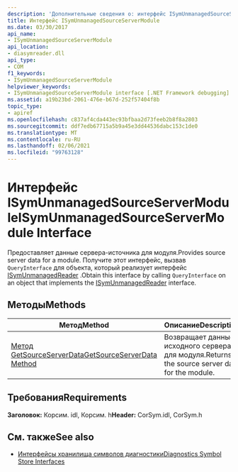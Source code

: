 ```yaml
---
description: 'Дополнительные сведения о: интерфейс ISymUnmanagedSourceServerModule'
title: Интерфейс ISymUnmanagedSourceServerModule
ms.date: 03/30/2017
api_name:
- ISymUnmanagedSourceServerModule
api_location:
- diasymreader.dll
api_type:
- COM
f1_keywords:
- ISymUnmanagedSourceServerModule
helpviewer_keywords:
- ISymUnmanagedSourceServerModule interface [.NET Framework debugging]
ms.assetid: a19b23bd-2061-476e-b67d-252f57404f8b
topic_type:
- apiref
ms.openlocfilehash: c837af4cda443ec93bfbaa2d73feeb2b8f8a2803
ms.sourcegitcommit: ddf7edb67715a5b9a45e3dd44536dabc153c1de0
ms.translationtype: MT
ms.contentlocale: ru-RU
ms.lasthandoff: 02/06/2021
ms.locfileid: "99763128"
---
```

# <a name="isymunmanagedsourceservermodule-interface"></a><span data-ttu-id="8569e-103">Интерфейс ISymUnmanagedSourceServerModule</span><span class="sxs-lookup"><span data-stu-id="8569e-103">ISymUnmanagedSourceServerModule Interface</span></span>

<span data-ttu-id="8569e-104">Предоставляет данные сервера-источника для модуля.</span><span class="sxs-lookup"><span data-stu-id="8569e-104">Provides source server data for a module.</span></span> <span data-ttu-id="8569e-105">Получите этот интерфейс, вызвав `QueryInterface` для объекта, который реализует интерфейс [ISymUnmanagedReader](isymunmanagedreader-interface.md) .</span><span class="sxs-lookup"><span data-stu-id="8569e-105">Obtain this interface by calling `QueryInterface` on an object that implements the [ISymUnmanagedReader](isymunmanagedreader-interface.md) interface.</span></span>  
  
## <a name="methods"></a><span data-ttu-id="8569e-106">Методы</span><span class="sxs-lookup"><span data-stu-id="8569e-106">Methods</span></span>  
  
|<span data-ttu-id="8569e-107">Метод</span><span class="sxs-lookup"><span data-stu-id="8569e-107">Method</span></span>|<span data-ttu-id="8569e-108">Описание</span><span class="sxs-lookup"><span data-stu-id="8569e-108">Description</span></span>|  
|------------|-----------------|  
|[<span data-ttu-id="8569e-109">Метод GetSourceServerData</span><span class="sxs-lookup"><span data-stu-id="8569e-109">GetSourceServerData Method</span></span>](isymunmanagedsourceservermodule-getsourceserverdata-method.md)|<span data-ttu-id="8569e-110">Возвращает данные исходного сервера для модуля.</span><span class="sxs-lookup"><span data-stu-id="8569e-110">Returns the source server data for the module.</span></span>|  
  
## <a name="requirements"></a><span data-ttu-id="8569e-111">Требования</span><span class="sxs-lookup"><span data-stu-id="8569e-111">Requirements</span></span>  

 <span data-ttu-id="8569e-112">**Заголовок:** Корсим. idl, Корсим. h</span><span class="sxs-lookup"><span data-stu-id="8569e-112">**Header:** CorSym.idl, CorSym.h</span></span>  
  
## <a name="see-also"></a><span data-ttu-id="8569e-113">См. также</span><span class="sxs-lookup"><span data-stu-id="8569e-113">See also</span></span>

- [<span data-ttu-id="8569e-114">Интерфейсы хранилища символов диагностики</span><span class="sxs-lookup"><span data-stu-id="8569e-114">Diagnostics Symbol Store Interfaces</span></span>](diagnostics-symbol-store-interfaces.md)
